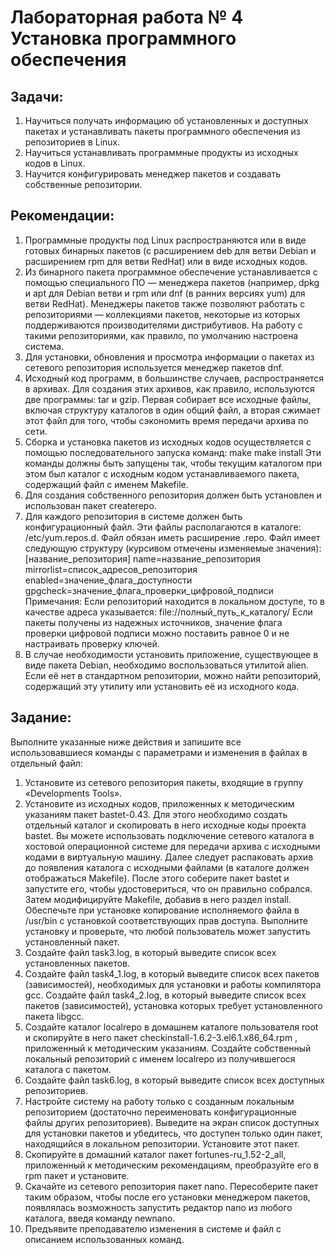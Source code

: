 # Лабораторная работа № 4 Установка программного обеспечения

## Задачи:
1. Научиться получать информацию об установленных и доступных пакетах и устанавливать пакеты программного обеспечения из репозиториев в Linux.
2. Научиться устанавливать программные продукты из исходных кодов в Linux.
3. Научится конфигурировать менеджер пакетов и создавать собственные репозитории.

## Рекомендации:
1. Программные продукты под Linux распространяются или в виде готовых бинарных пакетов (с расширением deb для ветви Debian и расширением rpm для ветви RedHat) или в виде исходных кодов.
2. Из бинарного пакета программное обеспечение устанавливается с помощью специального ПО — менеджера пакетов (например, dpkg и apt для Debian ветви и rpm или dnf (в ранних версиях yum) для ветви RedHat). Менеджеры пакетов также позволяют работать с репозиториями — коллекциями пакетов, некоторые из которых поддерживаются производителями дистрибутивов. На работу с такими репозиториями, как правило, по умолчанию настроена система.
3. Для установки, обновления и просмотра информации о пакетах из сетевого репозитория используется менеджер пакетов dnf.
4. Исходный код программ, в большинстве случаев, распространяется в архивах. Для создания этих архивов, как правило, используются две программы: tar и gzip. Первая собирает все исходные файлы, включая структуру каталогов в один общий файл, а вторая сжимает этот файл для того, чтобы сэкономить время передачи архива по сети.
5. Сборка и установка пакетов из исходных кодов осуществляется с помощью последовательного запуска команд: make make install Эти команды должны быть запущены так, чтобы текущим каталогом при этом был каталог с исходным кодом устанавливаемого пакета, содержащий файл с именем Makefile.
6. Для создания собственного репозитория должен быть установлен и использован пакет createrepo.
7. Для каждого репозитория в системе должен быть конфигурационный файл. Эти файлы располагаются в каталоге: /etc/yum.repos.d. Файл обязан иметь расширение .repo. Файл имеет следующую структуру (курсивом отмечены изменяемые значения): [название_репозитория] name=название_репозитория mirrorlist=список_адресов_репозитория enabled=значение_флага_доступности gpgcheck=значение_флага_проверки_цифровой_подписи Примечания: Если репозиторий находится в локальном доступе, то в качестве адреса указывается: file://полный_путь_к_каталогу/ Если пакеты получены из надежных источников, значение флага проверки цифровой подписи можно поставить равное 0 и не настраивать проверку ключей.
8. В случае необходимости установить приложение, существующее в виде пакета Debian, необходимо воспользоваться утилитой alien. Если её нет в стандартном репозитории, можно найти репозиторий, содержащий эту утилиту или установить её из исходного кода.

## Задание:
Выполните указанные ниже действия и запишите все использовавшиеся команды с параметрами и изменения в файлах в отдельный файл:
1. Установите из сетевого репозитория пакеты, входящие в группу «Developments Tools».
2. Установите из исходных кодов, приложенных к методическим указаниям пакет bastet-0.43. Для этого необходимо создать отдельный каталог и скопировать в него исходные коды проекта bastet. Вы можете использовать подключение сетевого каталога в хостовой операционной системе для передачи архива с исходными кодами в виртуальную машину. Далее следует распаковать архив до появления каталога с исходными файлами (в каталоге должен отображаться Makefile). После этого соберите пакет bastet и запустите его, чтобы удостовериться, что он правильно собрался. Затем модифицируйте Makefile, добавив в него раздел install. Обеспечьте при установке копирование исполняемого файла в
/usr/bin с установкой соответствующих прав доступа. Выполните установку и проверьте, что любой пользователь может запустить установленный пакет.
3. Создайте файл task3.log, в который выведите список всех установленных пакетов.
4. Создайте файл task4_1.log, в который выведите список всех пакетов (зависимостей), необходимых для установки и работы компилятора gcc. Создайте файл task4_2.log, в который выведите список всех пакетов (зависимостей), установка которых требует установленного пакета libgcc.
5. Создайте каталог localrepo в домашнем каталоге пользователя root и скопируйте в него пакет checkinstall-1.6.2-3.el6.1.x86_64.rpm , приложенный к методическим указаниям. Создайте собственный локальный репозиторий с именем localrepo из получившегося каталога с пакетом.
6. Создайте файл task6.log, в который выведите список всех доступных репозиториев.
7. Настройте систему на работу только с созданным локальным репозиторием (достаточно переименовать конфигурационные файлы других репозиториев). Выведите на экран список доступных для установки пакетов и убедитесь, что доступен только один пакет, находящийся в локальном репозитории. Установите этот пакет.
8. Скопируйте в домашний каталог пакет fortunes-ru_1.52-2_all, приложенный к методическим рекомендациям, преобразуйте его в rpm пакет и установите.
9. Скачайте из сетевого репозитория пакет nano. Пересоберите пакет таким образом, чтобы после его установки менеджером пакетов, появлялась возможность запустить редактор nano из любого каталога, введя команду newnano.
10. Предъявите преподавателю изменения в системе и файл с описанием использованных команд.
